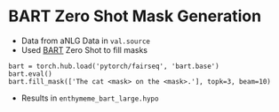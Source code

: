 # BART Zero Shot Mask Generation

* Data from aNLG Data in `val.source`
* Used [BART](https://github.com/pytorch/fairseq/tree/master/examples/bart) Zero Shot to fill masks

```
bart = torch.hub.load('pytorch/fairseq', 'bart.base')
bart.eval()
bart.fill_mask(['The cat <mask> on the <mask>.'], topk=3, beam=10)
```
* Results in `enthymeme_bart_large.hypo`